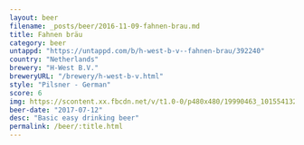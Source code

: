 ```yaml
---
layout: beer
filename: _posts/beer/2016-11-09-fahnen-brau.md
title: Fahnen bräu
category: beer
untappd: "https://untappd.com/b/h-west-b-v--fahnen-brau/392240"
country: "Netherlands"
brewery: "H-West B.V."
breweryURL: "/brewery/h-west-b-v.html"
style: "Pilsner - German"
score: 6
img: https://scontent.xx.fbcdn.net/v/t1.0-0/p480x480/19990463_10155413267223745_1434974600180980493_n.jpg?_nc_cat=111&_nc_oc=AQlDdarrTyrtsvly5UubMMEWZ3c6RBQE7YxD5-WOnaudj8-1iBbxEQCvdI6XZfiwM8Q&_nc_ht=scontent.xx&oh=fc5f1dfc1a6b040a0055c6cc47a777fd&oe=5DA3D89E
beer-date: "2017-07-12"
desc: "Basic easy drinking beer"
permalink: /beer/:title.html
---
```

